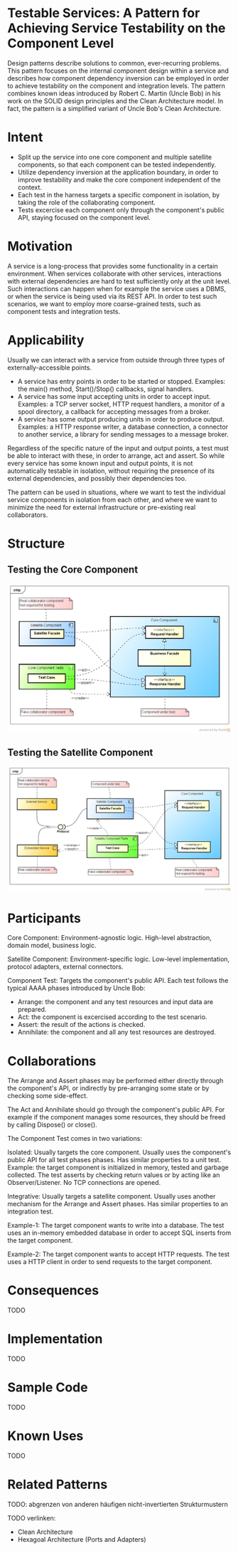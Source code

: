 Testable Services: A Pattern for Achieving Service Testability on the Component Level
==========================================================================================

Design patterns describe solutions to common, ever-recurring problems. This pattern focuses on the internal component design within a service and describes how component dependency inversion can be employed in order to achieve testability on the component and integration levels. The pattern combines known ideas introduced by Robert C. Martin (Uncle Bob) in his work on the SOLID design principles and the Clean Architecture model. In fact, the pattern is a simplified variant of Uncle Bob's Clean Architecture.


Intent
======

- Split up the service into one core component and multiple satellite components, so that each component can be tested independently.
- Utilize dependency inversion at the application boundary, in order to improve testability and make the core component independent of the context.
- Each test in the harness targets a specific component in isolation, by taking the role of the collaborating component.
- Tests excercise each component only through the component's public API, staying focused on the component level.


Motivation
==========

A service is a long-process that provides some functionality in a certain environment. When services collaborate with other services, interactions with external dependencies are hard to test sufficiently only at the unit level. Such interactions can happen when for example the service uses a DBMS, or when the service is being used via its REST API. In order to test such scenarios, we want to employ more coarse-grained tests, such as component tests and integration tests.



Applicability
=============

Usually we can interact with a service from outside through three types of externally-accessible points.

- A service has entry points in order to be started or stopped. Examples: the main() method, Start()/Stop() callbacks, signal handlers.
- A service has some input accepting units in order to accept input. Examples: a TCP server socket, HTTP request handlers, a monitor of a spool directory, a callback for accepting messages from a broker.
- A service has some output producing units in order to produce output. Examples: a HTTP response writer, a database connection, a connector to another service, a library for sending messages to a message broker.

Regardless of the specific nature of the input and output points, a test must be able to interact with these, in order to arrange, act and assert. So while every service has some known input and output points, it is not automatically testable in isolation, without requiring the presence of its external dependencies, and possibly their dependencies too.

The pattern can be used in situations, where we want to test the individual service components in isolation from each other, and where we want to minimize the need for external infrastructure or pre-existing real collaborators.


Structure
=========

Testing the Core Component
--------------------------

![Testing the Core Component](diagrams/Testing_the_Core_Component.png?raw=true)

Testing the Satellite Component
-------------------------------

![Testing the Satellite Component](diagrams/Testing_the_Satellite_Component.png?raw=true)


Participants
============

Core Component: Environment-agnostic logic. High-level abstraction, domain model, business logic.

Satellite Component: Environment-specific logic. Low-level implementation, protocol adapters, external connectors.

Component Test: Targets the component's public API. Each test follows the typical AAAA phases introduced by Uncle Bob:
- Arrange: the component and any test resources and input data are prepared.
- Act: the component is excercised according to the test scenario.
- Assert: the result of the actions is checked.
- Annihilate: the component and all any test resources are destroyed.

Collaborations
==============

The Arrange and Assert phases may be performed either directly through the component's API, or indirectly by pre-arranging some state or by checking some side-effect.

The Act and Annihilate should go through the component's public API. For example if the component manages some resources, they should be freed by calling Dispose() or close().

The Component Test comes in two variations:

Isolated: Usually targets the core component. Usually uses the component's public API for all test phases phases. Has similar properties to a unit test. Example: the target component is initialized in memory, tested and garbage collected. The test asserts by checking return values or by acting like an Observer/Listener. No TCP connections are opened.

Integrative: Usually targets a satellite component. Usually uses another mechanism for the Arrange and Assert phases. Has similar properties to an integration test.

Example-1: The target component wants to write into a database. The test uses an in-memory embedded database in order to accept SQL inserts from the target component.

Example-2: The target component wants to accept HTTP requests. The test uses a HTTP client in order to send requests to the target component.


Consequences
============

TODO

Implementation
==============

TODO

Sample Code
===========

TODO

Known Uses
==========

TODO

Related Patterns
================

TODO: abgrenzen von anderen häufigen nicht-invertierten Strukturmustern

TODO verlinken:

- Clean Architecture
- Hexagoal Architecture (Ports and Adapters)
